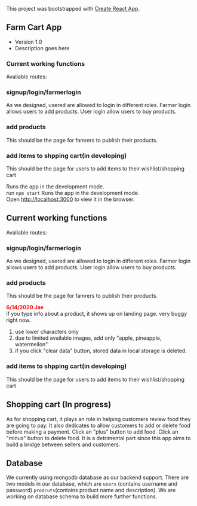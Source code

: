 This project was bootstrapped with [Create React App](https://github.com/facebook/create-react-app).

## Farm Cart App 
 - Version 1.0 
 - Description goes here
 
### Current working functions 

Avaliable routes: 
### signup/login/farmerlogin
As we designed, usered are allowed to login in different roles. Farmer login allows users to add products. User login allow users to buy products. 

### add products
This should be the page for famrers to publish their products. 

### add items to shpping cart(in developing)
This should be the page for users to add items to their wishlist/shopping cart

Runs the app in the development mode.<br />
run `npm start`
Runs the app in the development mode. <br />
Open [http://localhost:3000](http://localhost:3000) to view it in the browser.

## Current working functions 

Avaliable routes: 
### signup/login/farmerlogin
As we designed, usered are allowed to login in different roles. Farmer login allows users to add products. User login allow users to buy products. 

### add products
This should be the page for famrers to publish their products. 

<b style='color:red'> 6/14/2020 Jae  </b> </br>
if you type info about a product, it shows up on landing page.
very buggy right now. 
1) use lower characters only 
2) due to limited available images, add only "apple, pineapple, watermellon"
3) if you click "clear data" button, stored data in local storage is deleted.


### add items to shpping cart(in developing)
This should be the page for users to add items to their wishlist/shopping cart

## Shopping cart (In progress)
As for shopping cart, it plays an role in helping customers review food they are going to pay. It also dedicates to allow customers to add or delete food before making a payment. Click an "plus" button to add food. Click an "minus" button to delete food. It is a detrimental part since this app aims to build a bridge between sellers and customers.

## Database
We currently using mongodb database as our backend support. There are two models in our database, which are 
`users` (contains username and password) `prodcuts`(contains product name and description). We are working on database schema to build more further functions. 
